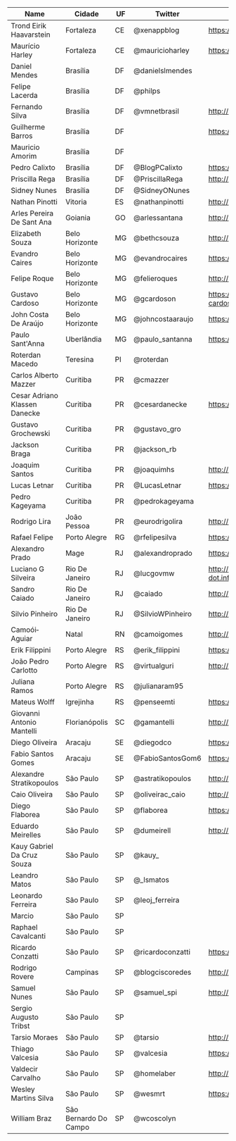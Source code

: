 | Name                          | Cidade                | UF | Twitter          | Blog                                                       |
|-------------------------------|-----------------------|----|------------------|------------------------------------------------------------|
| Trond Eirik Haavarstein       | Fortaleza             | CE | @xenappblog      | https://xenappblog.com                                     |
| Maurício Harley               | Fortaleza             | CE | @mauricioharley  | https://itHarley.com/                                      |
| Daniel Mendes                 | Brasília              | DF | @danielslmendes  |                                                            |
| Felipe Lacerda                | Brasília              | DF | @philps          |                                                            |
| Fernando Silva                | Brasília              | DF | @vmnetbrasil     | http://www.vmnetbrasil.com.br/                             |
| Guilherme Barros              | Brasília              | DF |                  | https://medium.com/@admin.guilherme                        |
| Mauricio Amorim               | Brasília              | DF |                  |                                                            |
| Pedro Calixto                 | Brasília              | DF | @BlogPCalixto    | https://pedrocalixto.com                                   |
| Priscilla Rega                | Brasília              | DF | @PriscillaRega   | http://www.itby3.com                                       |
| Sidney Nunes                  | Brasília              | DF | @SidneyONunes    |                                                            |
| Nathan Pinotti                | Vitoria               | ES | @nathanpinotti   | http://www.nathanpinotti.com.br                            |
| Arles Pereira De Sant Ana     | Goiania               | GO | @arlessantana    | http://www.arles-santana.com.br                            |
| Elizabeth Souza               | Belo Horizonte        | MG | @bethcsouza      | http://www.geeklady.com.br                                 |
| Evandro Caires                | Belo Horizonte        | MG | @evandrocaires   | https://virtualized4u.com.br/                              |
| Felipe Roque                  | Belo Horizonte        | MG | @felieroques     | http://www.itby3.com.br/                                   |
| Gustavo Cardoso               | Belo Horizonte        | MG | @gcardoson       | https://www.linkedin.com/in/gustavo-cardoso-itil-0549a313/ |
| John Costa De Araújo          | Belo Horizonte        | MG | @johncostaaraujo | https://www.youtube.com/expertemti                         |
| Paulo Sant'Anna               | Uberlândia            | MG | @paulo_santanna  | https://paulosantanna.com/                                 |
| Roterdan Macedo               | Teresina              | PI | @roterdan        |                                                            |
| Carlos Alberto Mazzer         | Curitiba              | PR | @cmazzer         |                                                            |
| Cesar Adriano Klassen Danecke | Curitiba              | PR | @cesardanecke    | https://it4friends.com.br/                                 |
| Gustavo Grochewski            | Curitiba              | PR | @gustavo_gro     |                                                            |
| Jackson Braga                 | Curitiba              | PR | @jackson_rb      |                                                            |
| Joaquim Santos                | Curitiba              | PR | @joaquimhs       | http://explainit.com.br                                    |
| Lucas Letnar                  | Curitiba              | PR | @LucasLetnar     | https://www.vshare.com.br                                  |
| Pedro Kageyama                | Curitiba              | PR | @pedrokageyama   |                                                            |
| Rodrigo Lira                  | João Pessoa           | PR | @eurodrigolira   | http://rodrigolira.eti.br/                                 |
| Rafael Felipe                 | Porto Alegre          | RG | @rfelipesilva    | https://rafaelfelipe.com                                   |
| Alexandro Prado               | Mage                  | RJ | @alexandroprado  | https://alexandroprado.wordpress.com/                      |
| Luciano G Silveira            | Rio De Janeiro        | RJ | @lucgovmw        | http://virtual-red-dot.info/author/luciano/                |
| Sandro Caiado                 | Rio De Janeiro        | RJ | @caiado          | http://www.sandrocaiado.com                                |
| Silvio Pinheiro               | Rio De Janeiro        | RJ | @SilvioWPinheiro | http://vxlab.com.br                                        |
| Camoói­ Aguiar                | Natal                 | RN | @camoigomes      | http://camoiaguair.com.br                                  |
| Erik Filippini                | Porto Alegre          | RS | @erik_filippini  | https://efilippini.com.br                                  |
| João Pedro Carlotto           | Porto Alegre          | RS | @virtualguri     | http://virtualguri.com.br                                  |
| Juliana Ramos                 | Porto Alegre          | RS | @julianaram95    |                                                            |
| Mateus Wolff                  | Igrejinha             | RS | @penseemti       | https://penseemti.com.br/                                  |
| Giovanni Antonio Mantelli     | Florianópolis         | SC | @gamantelli      | http://blog.plattano.com.br                                |
| Diego Oliveira                | Aracaju               | SE | @diegodco        | https://diyvirtualization.com/                             |
| Fabio Santos Gomes            | Aracaju               | SE | @FabioSantosGom6 | https://virtualizandoajublog.com                           |
| Alexandre Stratikopoulos      | São Paulo             | SP | @astratikopoulos | http://cloudnative.com.br                                  |
| Caio Oliveira                 | São Paulo             | SP | @oliveirac_caio  | http://www.oliveirac.com.br                                |
| Diego Flaborea                | São Paulo             | SP | @flaborea        | https://datamondo.wordpress.com                            |
| Eduardo Meirelles             | São Paulo             | SP | @dumeirell       | http://www.justait.net/                                    |
| Kauy Gabriel Da Cruz Souza    | São Paulo             | SP | @kauy_           |                                                            |
| Leandro Matos                 | São Paulo             | SP | @_lsmatos        |                                                            |
| Leonardo Ferreira             | São Paulo             | SP | @leoj_ferreira   |                                                            |
| Marcio                        | São Paulo             | SP |                  |                                                            |
| Raphael Cavalcanti            | São Paulo             | SP |                  |                                                            |
| Ricardo Conzatti              | São Paulo             | SP | @ricardoconzatti | https://solutions4crowds.com.br                            |
| Rodrigo Rovere                | Campinas              | SP | @blogciscoredes  | http://www.ciscoredes.com.br                               |
| Samuel Nunes                  | São Paulo             | SP | @samuel_spi      | http://eucbrasil.com                                       |
| Sergio Augusto Tribst         | São Paulo             | SP |                  |                                                            |
| Tarsio Moraes                 | São Paulo             | SP | @tarsio          | http://tarsiomoraes.com.br                                 |
| Thiago Valcesia               | São Paulo             | SP | @valcesia        | https://valcesia.com                                       |
| Valdecir Carvalho             | São Paulo             | SP | @homelaber       | http://homelaber.com.br                                    |
| Wesley Martins Silva          | São Paulo             | SP | @wesmrt          | https://itproland.com.br                                   |
| William Braz                  | São Bernardo Do Campo | SP | @wcoscolyn       |